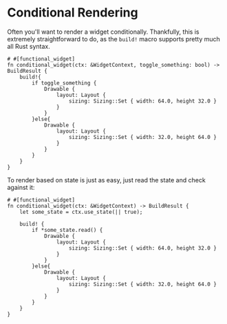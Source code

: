 # Conditional Rendering

Often you'll want to render a widget conditionally. Thankfully, this is extremely straightforward to do, as the `build!` macro supports pretty much all Rust syntax.

```rust,noplaypen
# #[functional_widget]
fn conditional_widget(ctx: &WidgetContext, toggle_something: bool) -> BuildResult {
    build!{
        if toggle_something {
            Drawable {
                layout: Layout {
                    sizing: Sizing::Set { width: 64.0, height 32.0 }
                }
            }
        }else{
            Drawable {
                layout: Layout {
                    sizing: Sizing::Set { width: 32.0, height 64.0 }
                }
            }
        }
    }
}
```

To render based on state is just as easy, just read the state and check against it:

```rust,noplaypen
# #[functional_widget]
fn conditional_widget(ctx: &WidgetContext) -> BuildResult {
    let some_state = ctx.use_state(|| true);

    build! {
        if *some_state.read() {
            Drawable {
                layout: Layout {
                    sizing: Sizing::Set { width: 64.0, height 32.0 }
                }
            }
        }else{
            Drawable {
                layout: Layout {
                    sizing: Sizing::Set { width: 32.0, height 64.0 }
                }
            }
        }
    }
}
```
